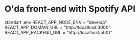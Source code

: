 # O'da front-end with Spotify API

standart .env
REACT_APP_NODE_ENV = "develop"
REACT_APP_DOMAIN_URL = "http://localhost:3000"
REACT_APP_BACKEND_URL = "http://localhost:5001"